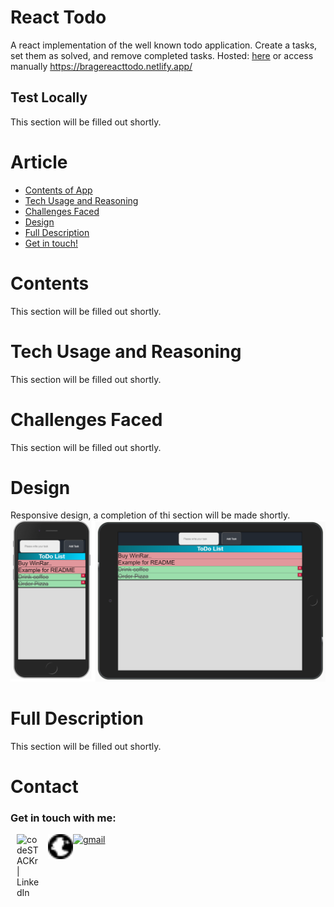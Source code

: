 # React Todo
A react implementation of the well known todo application. Create a tasks, set them as solved, and remove completed tasks. 
Hosted: [here](https://bragereacttodo.netlify.app/) or access manually https://bragereacttodo.netlify.app/
## Test Locally
This section will be filled out shortly.

# Article 
- [Contents of App](#contents)
- [Tech Usage and Reasoning](#tech-usage-and-reasoning)
- [Challenges Faced](#challenges-faced)
- [Design](#design)
- [Full Description](#full-description)
- [Get in touch!](#contact)

# Contents
This section will be filled out shortly.

# Tech Usage and Reasoning
This section will be filled out shortly.

# Challenges Faced
This section will be filled out shortly.

# Design
Responsive design, a completion of thi section will be made shortly. 
![PhoneExample](phone.png)

# Full Description
This section will be filled out shortly.

# Contact
### Get in touch with me:
[<img align="left" style="margin-left: 10px;" alt="codeSTACKr | LinkedIn" width="40px" src="https://cdn.jsdelivr.net/npm/simple-icons@v3/icons/linkedin.svg" />][linkedin]
[<img align="left" style="margin-left: 10px;" alt="codeSTACKr.com" width="40px" src="https://raw.githubusercontent.com/iconic/open-iconic/master/svg/globe.svg" />][website]
<a href="mailto:bragecontact@gmail.com"><img width="40px" className="homepage__contact" alt="gmail" src="https://i.imgur.com/mo4E0Fb.png"/></a>


 [linkedin]: https://www.linkedin.com/in/brage-rosberg/
 [website]: https://www.bragerosberg.com

